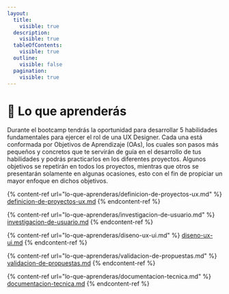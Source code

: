 ```yaml
---
layout:
  title:
    visible: true
  description:
    visible: true
  tableOfContents:
    visible: true
  outline:
    visible: false
  pagination:
    visible: true
---
```


# 🎯 Lo que aprenderás

Durante el bootcamp tendrás la oportunidad para desarrollar 5 habilidades fundamentales para ejercer el rol de una UX Designer. Cada una está conformada por Objetivos de Aprendizaje (OAs), los cuales son pasos más pequeños y concretos que te servirán de guía en el desarrollo de tus habilidades y podrás practicarlos en los diferentes proyectos. Algunos objetivos se repetirán en todos los proyectos, mientras que otros se presentarán solamente en algunas ocasiones, esto con el fin de propiciar un mayor enfoque en dichos objetivos.

{% content-ref url="lo-que-aprenderas/definicion-de-proyectos-ux.md" %}
[definicion-de-proyectos-ux.md](lo-que-aprenderas/definicion-de-proyectos-ux.md)
{% endcontent-ref %}

{% content-ref url="lo-que-aprenderas/investigacion-de-usuario.md" %}
[investigacion-de-usuario.md](lo-que-aprenderas/investigacion-de-usuario.md)
{% endcontent-ref %}

{% content-ref url="lo-que-aprenderas/diseno-ux-ui.md" %}
[diseno-ux-ui.md](lo-que-aprenderas/diseno-ux-ui.md)
{% endcontent-ref %}

{% content-ref url="lo-que-aprenderas/validacion-de-propuestas.md" %}
[validacion-de-propuestas.md](lo-que-aprenderas/validacion-de-propuestas.md)
{% endcontent-ref %}

{% content-ref url="lo-que-aprenderas/documentacion-tecnica.md" %}
[documentacion-tecnica.md](lo-que-aprenderas/documentacion-tecnica.md)
{% endcontent-ref %}

